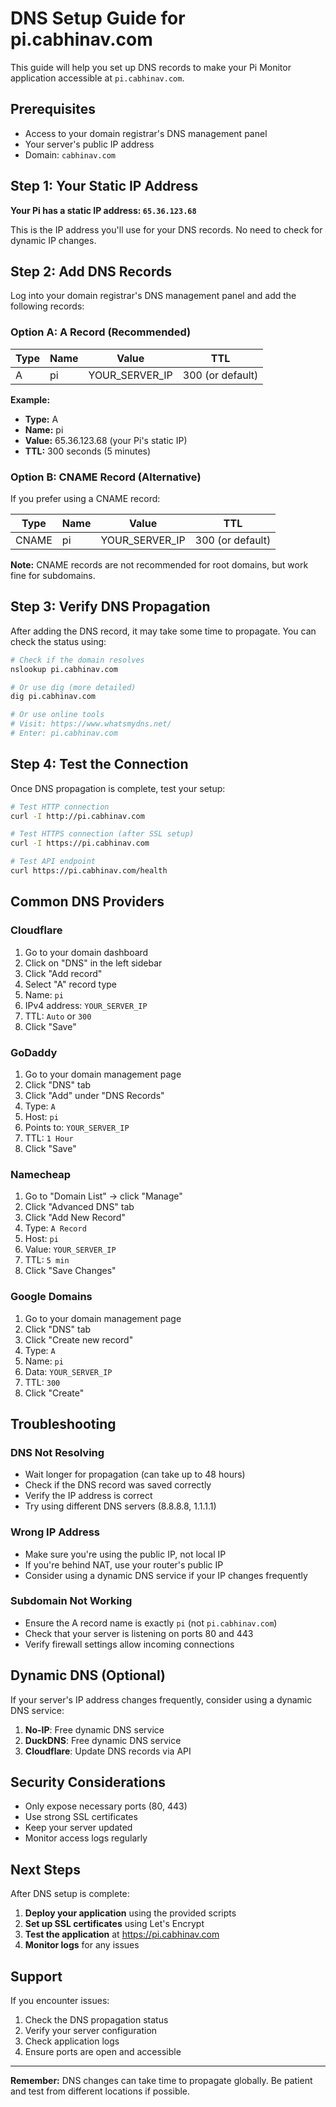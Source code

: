 # DNS Setup Guide for pi.cabhinav.com

This guide will help you set up DNS records to make your Pi Monitor application accessible at `pi.cabhinav.com`.

## Prerequisites

- Access to your domain registrar's DNS management panel
- Your server's public IP address
- Domain: `cabhinav.com`

## Step 1: Your Static IP Address

**Your Pi has a static IP address: `65.36.123.68`**

This is the IP address you'll use for your DNS records. No need to check for dynamic IP changes.

## Step 2: Add DNS Records

Log into your domain registrar's DNS management panel and add the following records:

### Option A: A Record (Recommended)

| Type | Name | Value | TTL |
|------|------|-------|-----|
| A | pi | YOUR_SERVER_IP | 300 (or default) |

**Example:**
- **Type:** A
- **Name:** pi
- **Value:** 65.36.123.68 (your Pi's static IP)
- **TTL:** 300 seconds (5 minutes)

### Option B: CNAME Record (Alternative)

If you prefer using a CNAME record:

| Type | Name | Value | TTL |
|------|------|-------|-----|
| CNAME | pi | YOUR_SERVER_IP | 300 (or default) |

**Note:** CNAME records are not recommended for root domains, but work fine for subdomains.

## Step 3: Verify DNS Propagation

After adding the DNS record, it may take some time to propagate. You can check the status using:

```bash
# Check if the domain resolves
nslookup pi.cabhinav.com

# Or use dig (more detailed)
dig pi.cabhinav.com

# Or use online tools
# Visit: https://www.whatsmydns.net/
# Enter: pi.cabhinav.com
```

## Step 4: Test the Connection

Once DNS propagation is complete, test your setup:

```bash
# Test HTTP connection
curl -I http://pi.cabhinav.com

# Test HTTPS connection (after SSL setup)
curl -I https://pi.cabhinav.com

# Test API endpoint
curl https://pi.cabhinav.com/health
```

## Common DNS Providers

### Cloudflare
1. Go to your domain dashboard
2. Click on "DNS" in the left sidebar
3. Click "Add record"
4. Select "A" record type
5. Name: `pi`
6. IPv4 address: `YOUR_SERVER_IP`
7. TTL: `Auto` or `300`
8. Click "Save"

### GoDaddy
1. Go to your domain management page
2. Click "DNS" tab
3. Click "Add" under "DNS Records"
4. Type: `A`
5. Host: `pi`
6. Points to: `YOUR_SERVER_IP`
7. TTL: `1 Hour`
8. Click "Save"

### Namecheap
1. Go to "Domain List" → click "Manage"
2. Click "Advanced DNS" tab
3. Click "Add New Record"
4. Type: `A Record`
5. Host: `pi`
6. Value: `YOUR_SERVER_IP`
7. TTL: `5 min`
8. Click "Save Changes"

### Google Domains
1. Go to your domain management page
2. Click "DNS" tab
3. Click "Create new record"
4. Type: `A`
5. Name: `pi`
6. Data: `YOUR_SERVER_IP`
7. TTL: `300`
8. Click "Create"

## Troubleshooting

### DNS Not Resolving
- Wait longer for propagation (can take up to 48 hours)
- Check if the DNS record was saved correctly
- Verify the IP address is correct
- Try using different DNS servers (8.8.8.8, 1.1.1.1)

### Wrong IP Address
- Make sure you're using the public IP, not local IP
- If you're behind NAT, use your router's public IP
- Consider using a dynamic DNS service if your IP changes frequently

### Subdomain Not Working
- Ensure the A record name is exactly `pi` (not `pi.cabhinav.com`)
- Check that your server is listening on ports 80 and 443
- Verify firewall settings allow incoming connections

## Dynamic DNS (Optional)

If your server's IP address changes frequently, consider using a dynamic DNS service:

1. **No-IP**: Free dynamic DNS service
2. **DuckDNS**: Free dynamic DNS service
3. **Cloudflare**: Update DNS records via API

## Security Considerations

- Only expose necessary ports (80, 443)
- Use strong SSL certificates
- Keep your server updated
- Monitor access logs regularly

## Next Steps

After DNS setup is complete:

1. **Deploy your application** using the provided scripts
2. **Set up SSL certificates** using Let's Encrypt
3. **Test the application** at https://pi.cabhinav.com
4. **Monitor logs** for any issues

## Support

If you encounter issues:

1. Check the DNS propagation status
2. Verify your server configuration
3. Check application logs
4. Ensure ports are open and accessible

---

**Remember:** DNS changes can take time to propagate globally. Be patient and test from different locations if possible.
